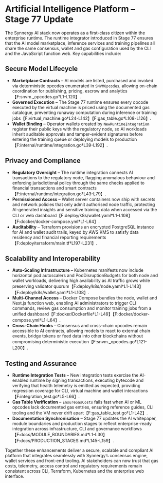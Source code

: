 # Artificial Intelligence Platform – Stage 77 Update

The Synnergy AI stack now operates as a first-class citizen within the enterprise
runtime. The runtime integrator introduced in Stage 77 ensures that the AI model
marketplace, inference services and training pipelines all share the same
consensus, wallet and gas configuration used by the CLI and the JavaScript
function web. Key capabilities include:

## Secure Model Lifecycle

- **Marketplace Contracts** – AI models are listed, purchased and invoked via
  deterministic opcodes enumerated in `SNVMOpcodes`, allowing on-chain
  coordination for publishing, pricing, escrow and analytics【F:snvm._opcodes.go†L1-L120】.
- **Governed Execution** – The Stage 77 runtime ensures every opcode executed by
  the virtual machine is priced using the documented gas catalogue, preventing
  runaway computation during inference or training jobs【F:virtual_machine.go†L24-L142】【F:gas_table.go†L108-L126】.
- **Wallet Binding** – Operator wallets created by `NewRuntimeIntegration`
  register their public keys with the regulatory node, so AI workloads inherit
  auditable approvals and tamper-evident signatures before entering the training
  queue or deploying models to production【F:internal/runtime/integration.go†L39-L192】.

## Privacy and Compliance

- **Regulatory Oversight** – The runtime integration connects AI transactions to
  the regulatory node, flagging anomalous behaviour and enforcing jurisdictional
  policy through the same checks applied to financial transactions and smart
  contracts【F:internal/runtime/integration.go†L43-L79】.
- **Permissioned Access** – Wallet server containers now ship with secrets and
  network policies that only admit authorised node traffic, protecting
  AI-generated insights and sensitive training data when accessed via the CLI or
  web dashboard【F:deploy/k8s/wallet.yaml†L1-L108】【F:docker/docker-compose.yml†L1-L64】.
- **Auditability** – Terraform provisions an encrypted PostgreSQL instance for
  AI and wallet audit trails, keyed by AWS KMS to satisfy data residency and
  financial reporting requirements【F:deploy/terraform/main.tf†L197-L231】.

## Scalability and Interoperability

- **Auto-Scaling Infrastructure** – Kubernetes manifests now include horizontal
  pod autoscalers and PodDisruptionBudgets for both node and wallet workloads,
  delivering high availability as AI traffic grows while preserving validator
  quorum【F:deploy/k8s/node.yaml†L1-L143】【F:deploy/k8s/wallet.yaml†L1-L108】.
- **Multi-Channel Access** – Docker Compose bundles the node, wallet and Next.js
  function web, enabling AI administrators to trigger CLI commands, review gas
  consumption and monitor training jobs from a unified dashboard【F:docker/Dockerfile†L1-L49】【F:docker/docker-compose.yml†L1-L64】.
- **Cross-Chain Hooks** – Consensus and cross-chain opcodes remain accessible to
  AI contracts, allowing models to react to external chain events, bridge tokens
  or feed data into other blockchains without compromising deterministic
  execution【F:snvm._opcodes.go†L121-L200】.

## Testing and Assurance

- **Runtime Integration Tests** – New integration tests exercise the AI-enabled
  runtime by signing transactions, executing bytecode and verifying that health
  telemetry is emitted as expected, providing regression coverage for CLI,
  virtual machine and wallet interactions【F:integration_test.go†L5-L66】.
- **Gas Table Verification** – `EnsureGasCosts` fails fast when AI or ML opcodes
  lack documented gas entries, ensuring reference guides, CLI tooling and the VM
  never drift apart【F:gas_table_test.go†L1-L42】.
- **Documentation Synchronisation** – Stage 77 updates the AI whitepaper, module
  boundaries and production stages to reflect enterprise-ready integration across
  infrastructure, CLI and governance workflows【F:docs/MODULE_BOUNDARIES.md†L1-L30】【F:docs/PRODUCTION_STAGES.md†L145-L159】.

Together these enhancements deliver a secure, scalable and compliant AI platform
that integrates seamlessly with Synnergy’s consensus engine, wallet services and
front-end tooling. AI stakeholders can now trust that gas costs, telemetry,
access control and regulatory requirements remain consistent across CLI,
Terraform, Kubernetes and the enterprise web interface.

